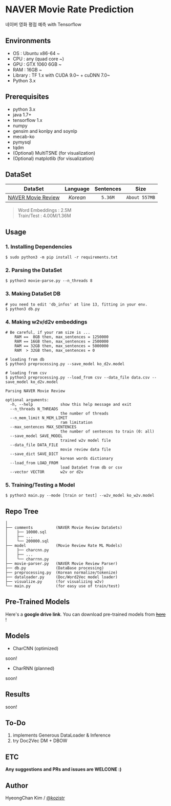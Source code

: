 # NAVER Movie Rate Prediction
네이버 영화 평점 예측 with Tensorflow

## Environments
* OS  : Ubuntu x86-64 ~
* CPU : any (quad core ~)
* GPU : GTX 1060 6GB ~
* RAM : 16GB ~
* Library : TF 1.x with CUDA 9.0~ + cuDNN 7.0~
* Python 3.x

## Prerequisites
* python 3.x
* java 1.7+
* tensorflow 1.x
* numpy
* gensim and konlpy and soynlp
* mecab-ko
* pymysql
* tqdm
* (Optional) MultiTSNE (for visualization)
* (Optional) matplotlib (for visualization)

## DataSet

| DataSet  |  Language  | Sentences | Size |
|:---:|:---:|:---:|:---:|
| [NAVER Movie Review](http://movie.naver.com) | *Korean* | ```5.36M``` | ```About 557MB``` | 

> Word Embeddings : 2.5M <br/>
> Train/Test : 4.00M/1.36M <br/>

## Usage
### 1. Installing Dependencies
    $ sudo python3 -m pip install -r requirements.txt
### 2. Parsing the DataSet
    $ python3 movie-parse.py --n_threads 8
### 3. Making DataSet DB
    # you need to edit 'db_infos' at line 13, fitting in your env.
    $ python3 db.py
### 4. Making w2v/d2v embeddings
    # Be careful, if your ram size is ...
        RAM ==  8GB then, max_sentences = 1250000
        RAM == 16GB then, max_sentences = 2500000
        RAM == 32GB then, max_sentences = 5000000
        RAM  > 32GB then, max_sentences = 0

    # loading from db
    $ python3 preprocessing.py --save_model ko_d2v.model

    # loading from csv
    $ python3 preprocessing.py --load_from csv --data_file data.csv --save_model ko_d2v.model
        
    Parsing NAVER Movie Review
    
    optional arguments:
      -h, --help            show this help message and exit
      --n_threads N_THREADS
                            the number of threads
      --n_mem_limit N_MEM_LIMIT
                            ram limitation
      --max_sentences MAX_SENTENCES
                            the number of sentences to train (0: all)
      --save_model SAVE_MODEL
                            trained w2v model file
      --data_file DATA_FILE
                            movie review data file
      --save_dict SAVE_DICT
                            korean words dictionary
      --load_from LOAD_FROM
                            load DataSet from db or csv
      --vector VECTOR       w2v or d2v
### 5. Training/Testing a Model
    $ python3 main.py --mode [train or test] --w2v_model ko_w2v.model


## Repo Tree
```
│
├── comments          (NAVER Movie Review DataSets)
│    ├── 10000.sql
│    ├── ...
│    └── 200000.sql   
├── model             (Movie Review Rate ML Models)
│    ├── charcnn.py
│    ├── ...
│    └── charrnn.py
├── movie-parser.py   (NAVER Movie Review Parser)
├── db.py             (DataBase processing)
├── preprocessing.py  (Korean normalize/tokenize)
├── dataloader.py     (Doc/Word2Vec model loader)
├── visualize.py      (for visualizing w2v)
└── main.py           (for easy use of train/test)
```

## Pre-Trained Models

Here's a **google drive link**. You can download pre-trained models from [~~here~~]() !

## Models

* CharCNN (optimized)

soon!

* CharRNN (planned)

soon!

## Results

soon!

## To-Do
1. implements Generous DataLoader & Inference
2. try Doc2Vec DM + DBOW

## ETC

**Any suggestions and PRs and issues are WELCONE :)**

## Author
HyeongChan Kim / [@kozistr](http://kozistr.tech)
